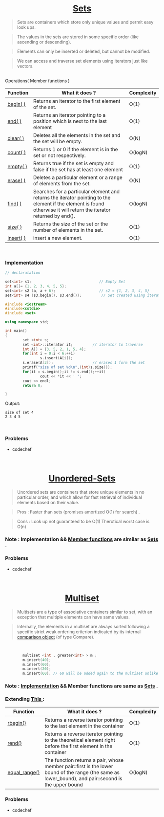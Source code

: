 <div id ="sets"> </div>
<h1 align="center" ><a href="http://www.cplusplus.com/reference/set/set/"> Sets </a></h1>

> Sets are containers which store only unique values and permit easy look ups.

> The values in the sets are stored in some specific order (like ascending or descending).

> Elements can only be inserted or deleted, but cannot be modified.

> We can access and traverse set elements using iterators just like vectors.
<br>

<div id = "members"></div>
 Operations( Member functions )

| <center>Function </center>    | <center>What it does ?</center>  | <center>Complexity</center>  |
| :------------- | :------------- | :------------- |
| <a href="#">begin( )</a>        | Returns an iterator to the first element of the set.       | O(1)
| <a href="#">end( ) </a>      | Returns an iterator pointing to a position which is next to the last element       | O(1)
| <a href="#">clear( )</a>     |  Deletes all the elements in the set and the set will be empty.       | O(N)
| <a href="#">count( ) </a>    | Returns 1 or 0 if the element is in the set or not respectively.       | O(logN)
| <a href="#">empty( ) </a>       |  Returns true if the set is empty and false if the set has at least one element       | O(1)
| <a href="#">erase( ) </a>      |  Deletes a particular element or a range of elements from the set.       | O(N)
| <a href="#">find( ) </a>      | Searches for a particular element and returns the iterator pointing to the element if the element is found otherwise it will return the iterator returned by end().       | O(logN)
| <a href="#">size( ) </a>      | Returns the size of the set or the number of elements in the set.       | O(1)
| <a href="#">insert( ) </a>      |  insert a new element.       | O(1)

<br>


### Implementation

```cpp
// declaratation

set<int> s1;                               // Empty Set
int a[]= {1, 2, 3, 4, 5, 5};
set<int> s2 (a, a + 6);                    // s2 = {1, 2, 3, 4, 5}
set<int> s4 (s3.begin(), s3.end());         // Set created using iterators
```

```cpp
#include <iostream>
#include<cstdio>
#include <set>

using namespace std;

int main()
{
        set <int> s;
        set <int>::iterator it;         // iterator to traverse
        int A[] = {3, 5, 2, 1, 5, 4};
        for(int i = 0;i < 6;++i)
                s.insert(A[i]);
        s.erase(A[3]);                  // erases 1 form the set
        printf("size of set %d\n",(int)s.size());
        for(it = s.begin();it != s.end();++it)
                cout << *it << ' ';
        cout << endl;
        return 0;

}
```
Output:
```
size of set 4
2 3 4 5
```
<br>

### Problems

 * codechef
<br>

<div id = "unordered_sets"></div>
<h1 align="center" ><a href="http://www.cplusplus.com/reference/unordered_set/unordered_set/"> Unordered-Sets </a></h1>

> Unordered sets are containers that store unique elements in no particular order, and which allow for fast retrieval of individual elements based on their value.

> Pros : Faster than sets (promises amortized O(1) for search) .

> Cons : Look up not guaranteed to be O(1) Therotical worst case is O(n)


### Note : Implementation && <a href="#members">Member functions</a> are similar as <a href="#sets">Sets</a> .

### Problems

 * codechef
<br>

<div id ="multiset"></div>
<h1 align="center"><a href="http://www.cplusplus.com/reference/set/multiset/"> Multiset </a></h1>

> Multisets are a type of associative containers similar to set, with an exception that multiple elements can have same values.

> Internally, the elements in a multiset are always sorted following a specific strict weak ordering criterion indicated by its internal [comparison object](http://www.cplusplus.com/reference/map/multimap/key_comp/) (of type Compare).
<br>

```cpp
        multiset <int , greater<int> > m ;
        m.insert(40);
        m.insert(60);
        m.insert(20);
        m.insert(60); // 60 will be added again to the multiset unlike set
```

### Note : [Implementation](http://www.cplusplus.com/reference/set/multiset/multiset/) && Member functions are same as <a href="#members">Sets</a> .

### Extending <a href="#members"> This </a> :

| <center>   Function </center>    | <center>What it does ?</center>  | <center>Complexity</center>  |
| :------------- | :------------- | :------------- |
| <a href="#">rbegin()</a>        | Returns a reverse iterator pointing to the last element in the container     | O(1)
| <a href="#">rend() </a>      | Returns a reverse iterator pointing to the theoretical element right before the first element in the  container   | O(1)
| <a href="#">equal_range() </a>     |  The function returns a pair, whose member pair::first is the lower bound of the range (the same as lower_bound), and pair::second is the upper bound     | O(logN)

### Problems

 * codechef
<br>
